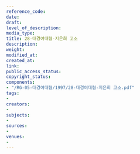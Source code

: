 ```yaml
---
reference_code: 
date: 
draft: 
level_of_description: 
media_type: 
title: 28-대경여대협-지은희 고소
description: 
weight: 
modified_at: 
created_at: 
link: 
public_access_status: 
copyright_status: 
components:
- "/RG-05-대경여대협/1997/28-대경여대협-지은희 고소.pdf"
tags:
- 
creators:
- 
subjects:
- 
sources:
- 
venues:
- 
---
```

